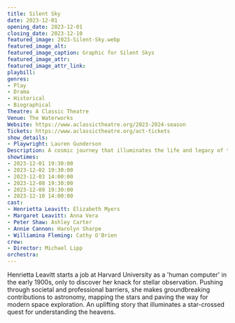 ```yaml
---
title: Silent Sky
date: 2023-12-01
opening_date: 2023-12-01
closing_date: 2023-12-10
featured_image: 2023-Silent-Sky.webp
featured_image_alt: 
featured_image_caption: Graphic for Silent Skys
featured_image_attr: 
featured_image_attr_link: 
playbill:
genres: 
- Play
- Drama
- Historical
- Biographical
Theatre: A Classic Theatre
Venue: The Waterworks
Website: https://www.aclassictheatre.org/2023-2024-season
Tickets: https://www.aclassictheatre.org/act-tickets
show_details: 
- Playwright: Lauren Gunderson
Description: A cosmic journey that illuminates the life and legacy of trailblazing astronomer Henrietta Leavitt.
showtimes:
- 2023-12-01 19:30:00
- 2023-12-02 19:30:00
- 2023-12-03 14:00:00
- 2023-12-08 19:30:00
- 2023-12-09 19:30:00
- 2023-12-10 14:00:00
cast:
- Henrietta Leavitt: Elizabeth Myers
- Margaret Leavitt: Anna Vera
- Peter Shaw: Ashley Carter
- Annie Cannon: Harolyn Sharpe
- Williamina Fleming: Cathy O'Brien
crew:
- Director: Michael Lipp
orchestra:
---
```

Henrietta Leavitt starts a job at Harvard University as a 'human computer' in the early 1900s, only to discover her knack for stellar observation. Pushing through societal and professional barriers, she makes groundbreaking contributions to astronomy, mapping the stars and paving the way for modern space exploration. An uplifting story that illuminates a star-crossed quest for understanding the heavens.
